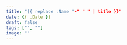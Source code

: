 ```yaml
---
title: "{{ replace .Name "-" " " | title }}"
date: {{ .Date }}
draft: false
tags: ["", ""]
image: ""
---
```



